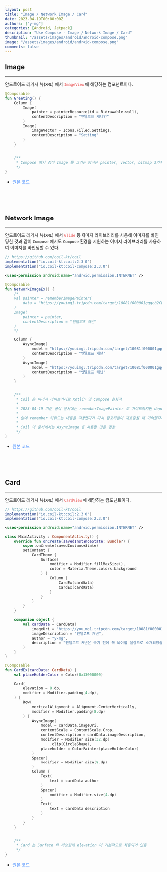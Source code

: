 ```yaml
---
layout: post
title: "Image / Network Image / Card"
date: 2023-04-19T00:00:00Z
authors: ["y-mg"]
categories: [Android, Jetpack]
description: "Use Compose - Image / Network Image / Card"
thumbnail: "/assets/images/android/android-compose.png"
image: "/assets/images/android/android-compose.png"
comments: false
---
```


## Image
***
안드로이드 레거시 뷰(`XML`) 에서 <code style="color: #eb5657;">ImageView</code> 에 해당하는 컴포넌트이다.
<br/>

```kotlin
@Composable
fun Greeting() {
    Column {
        Image(
            painter = painterResource(id = R.drawable.wall),
            contentDescription = "엔텔로프 캐니언"
        )
        Image(
            imageVector = Icons.Filled.Settings,
            contentDescription = "Setting"
        )
    }


    /**
     * Compose 에서 정적 Image 를 그리는 방식은 painter, vector, bitmap 3가지
     */
}
```
- <span onClick="window.open('https://github.com/y-mg/compose-study/blob/main/10.%20Image/app/src/main/java/com/ymg/compose/image/MainActivity.kt');" style="cursor:pointer; color: #5495ff;">원본 코드</span>
<br/>
<br/>
<br/>



## Network Image
***
안드로이드 레거시 뷰(`XML`) 에서 <code style="color: #eb5657;">Glide</code> 등 이미지 라이브러리를 사용해 이미지를 바인딩한 것과 같이 `Compose` 에서도 `Compose` 환경을 지원하는 이미지 라이브러리를 사용하여 이미지를 바인딩할 수 있다.
<br/>

```gradle
// https://github.com/coil-kt/coil
implementation("io.coil-kt:coil:2.3.0")
implementation("io.coil-kt:coil-compose:2.3.0")
```

```xml
<uses-permission android:name="android.permission.INTERNET" />
```

```kotlin
@Composable
fun NetworkImageEx() {
    /*
    val painter = rememberImagePainter(
        data = "https://youimg1.tripcdn.com/target/10081f000001gqgcb2CEB.jpg?proc=source%2Ftrip"
    )
    Image(
        painter = painter,
        contentDescription = "엔텔로프 캐넌"
    )
    */

    Column {
        AsyncImage(
            model = "https://youimg1.tripcdn.com/target/10081f000001gqgcb2CEB.jpg?proc=source%2Ftrip",
            contentDescription = "엔텔로프 캐넌"
        )
        AsyncImage(
            model = "https://youimg1.tripcdn.com/target/10081f000001gqgcb2CEB.jpg?proc=source%2Ftrip",
            contentDescription = "엔텔로프 캐넌"
        )
    }


    /**
     * Coil 은 이미지 라이브러리로 Kotlin 및 Compose 친화적
     *
     * 2023-04-19 기준 공식 문서에는 rememberImagePainter 로 가이드하지만 deprecated 됨
     *
     * 앞에 remember 키워드는 내용을 저장했다가 다시 컴포저블이 재호출될 때 기억했다가 알려준다는 의미
     *
     * Coil 의 문서에서는 AsyncImage 를 사용할 것을 권장
     */
}
```
- <span onClick="window.open('https://github.com/y-mg/compose-study/blob/main/11.%20NetworkImage/app/src/main/java/com/ymg/compose/networkimage/MainActivity.kt');" style="cursor:pointer; color: #5495ff;">원본 코드</span>
<br/>
<br/>
<br/>



## Card
***
안드로이드 레거시 뷰(`XML`) 에서 <code style="color: #eb5657;">CardView</code> 에 해당하는 컴포넌트이다.
<br/>

```gradle
// https://github.com/coil-kt/coil
implementation("io.coil-kt:coil:2.3.0")
implementation("io.coil-kt:coil-compose:2.3.0")
```

```xml
<uses-permission android:name="android.permission.INTERNET" />
```

```kotlin
class MainActivity : ComponentActivity() {
    override fun onCreate(savedInstanceState: Bundle?) {
        super.onCreate(savedInstanceState)
        setContent {
            CardTheme {
                Surface(
                    modifier = Modifier.fillMaxSize(),
                    color = MaterialTheme.colors.background
                ) {
                    Column {
                        CardEx(cardData)
                        CardEx(cardData)
                    }
                }
            }
        }
    }

    companion object {
        val cardData = CardData(
            imageUri = "https://youimg1.tripcdn.com/target/10081f000001gqgcb2CEB.jpg?proc=source%2Ftrip",
            imageDescription = "엔텔로프 캐년",
            author = "y-mg",
            description = "엔텔로프 캐년은 죽기 전에 꼭 봐야할 절경으로 소개되었습니다."
        )
    }
}

@Composable
fun CardEx(cardData: CardData) {
    val placeHolderColor = Color(0x33000000)

    Card(
        elevation = 8.dp,
        modifier = Modifier.padding(4.dp),
    ) {
        Row(
            verticalAlignment = Alignment.CenterVertically,
            modifier = Modifier.padding(8.dp)
        ) {
            AsyncImage(
                model = cardData.imageUri,
                contentScale = ContentScale.Crop,
                contentDescription = cardData.imageDescription,
                modifier = Modifier.size(32.dp)
                    .clip(CircleShape),
                placeholder = ColorPainter(placeHolderColor)
            )
            Spacer(
                modifier = Modifier.size(8.dp)
            )
            Column {
                Text(
                    text = cardData.author
                )
                Spacer(
                    modifier = Modifier.size(4.dp)
                )
                Text(
                    text = cardData.description
                )
            }
        }
    }


    /**
     * Card 는 Surface 와 비슷한데 elevation 이 기본적으로 적용되어 있음
     */
}
```
- <span onClick="window.open('https://github.com/y-mg/compose-study/blob/main/12.%20Card/app/src/main/java/com/ymg/compose/card/MainActivity.kt');" style="cursor:pointer; color: #5495ff;">원본 코드</span>